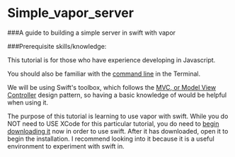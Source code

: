 # Simple_vapor_server
###A guide to building a simple server in swift with vapor

###Prerequisite skills/knowledge:

This tutorial is for those who have experience developing in Javascript.

You should also be familiar with the [command line](http://blog.teamtreehouse.com/introduction-to-the-mac-os-x-command-line) in the Terminal.

We will be using Swift's toolbox, which follows the [MVC, or Model View Controller](https://blog.codinghorror.com/understanding-model-view-controller/) design pattern, so having a basic knowledge of  would be helpful when using it.

The purpose of this tutorial is learning to use vapor with swift. While you do NOT need to USE XCode for this particular tutorial, you do need to [begin downloading it](https://itunes.apple.com/us/app/xcode/id497799835?mt=12) now in order to use swift. After it has downloaded, open it to begin the installation. I recommend looking into it because it is a useful environment to experiment with swift in. 



